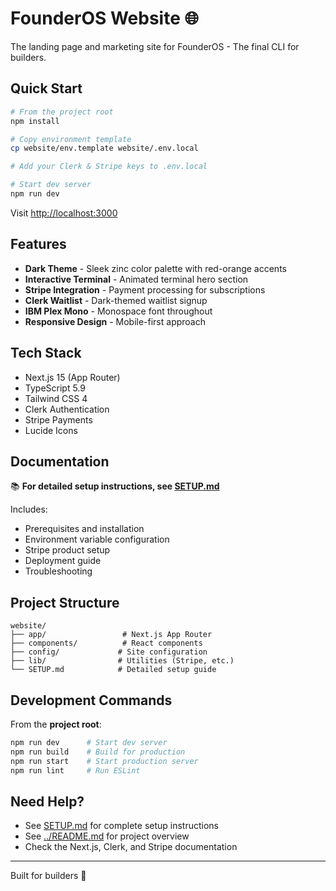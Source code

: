 # FounderOS Website 🌐

The landing page and marketing site for FounderOS - The final CLI for builders.

## Quick Start

```bash
# From the project root
npm install

# Copy environment template
cp website/env.template website/.env.local

# Add your Clerk & Stripe keys to .env.local

# Start dev server
npm run dev
```

Visit [http://localhost:3000](http://localhost:3000)

## Features

- **Dark Theme** - Sleek zinc color palette with red-orange accents
- **Interactive Terminal** - Animated terminal hero section
- **Stripe Integration** - Payment processing for subscriptions
- **Clerk Waitlist** - Dark-themed waitlist signup
- **IBM Plex Mono** - Monospace font throughout
- **Responsive Design** - Mobile-first approach

## Tech Stack

- Next.js 15 (App Router)
- TypeScript 5.9
- Tailwind CSS 4
- Clerk Authentication
- Stripe Payments
- Lucide Icons

## Documentation

📚 **For detailed setup instructions, see [SETUP.md](./SETUP.md)**

Includes:

- Prerequisites and installation
- Environment variable configuration
- Stripe product setup
- Deployment guide
- Troubleshooting

## Project Structure

```
website/
├── app/                 # Next.js App Router
├── components/          # React components
├── config/             # Site configuration
├── lib/                # Utilities (Stripe, etc.)
└── SETUP.md            # Detailed setup guide
```

## Development Commands

From the **project root**:

```bash
npm run dev      # Start dev server
npm run build    # Build for production
npm run start    # Start production server
npm run lint     # Run ESLint
```

## Need Help?

- See [SETUP.md](./SETUP.md) for complete setup instructions
- See [../README.md](../README.md) for project overview
- Check the Next.js, Clerk, and Stripe documentation

---

Built for builders 🚀
